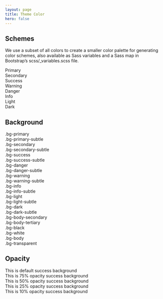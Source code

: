 ```yaml
---
layout: page
title: Theme Color
hero: false
---
```


## Schemes
We use a subset of all colors to create a smaller color palette for generating color schemes, also available as Sass variables and a Sass map in Bootstrap’s scss/_variables.scss file.
<div class="row">
    <div class="col-6">
      <div class="p-3 mb-3 text-bg-primary rounded-3">Primary</div>
    </div>
    <div class="col-6">
      <div class="p-3 mb-3 text-bg-secondary rounded-3">Secondary</div>
    </div>
    <div class="col-3">
      <div class="p-3 mb-3 text-bg-success rounded-3">Success</div>
    </div>
    <div class="col-3">
      <div class="p-3 mb-3 text-bg-warning rounded-3">Warning</div>
    </div>
    <div class="col-3">
      <div class="p-3 mb-3 text-bg-danger rounded-3">Danger</div>
    </div>
    <div class="col-3">
      <div class="p-3 mb-3 text-bg-info rounded-3">Info</div>
    </div>
    <div class="col-6">
      <div class="p-3 mb-3 text-bg-light rounded-3">Light</div>
    </div>
    <div class="col-6">
      <div class="p-3 mb-3 text-bg-dark rounded-3">Dark</div>
    </div>
</div>

## Background
<div class="row">
  <div class="col-6 p-3 mb-2 bg-primary text-white">.bg-primary</div>
  <div class="col-6 p-3 mb-2 bg-primary-subtle text-primary-emphasis">.bg-primary-subtle</div>
  <div class="col-6 p-3 mb-2 bg-secondary text-white">.bg-secondary</div>
  <div class="col-6 p-3 mb-2 bg-secondary-subtle text-secondary-emphasis">.bg-secondary-subtle</div>
  <div class="col-6 p-3 mb-2 bg-success text-white">.bg-success</div>
  <div class="col-6 p-3 mb-2 bg-success-subtle text-success-emphasis">.bg-success-subtle</div>
  <div class="col-6 p-3 mb-2 bg-danger text-white">.bg-danger</div>
  <div class="col-6 p-3 mb-2 bg-danger-subtle text-danger-emphasis">.bg-danger-subtle</div>
  <div class="col-6 p-3 mb-2 bg-warning text-dark">.bg-warning</div>
  <div class="col-6 p-3 mb-2 bg-warning-subtle text-warning-emphasis">.bg-warning-subtle</div>
  <div class="col-6 p-3 mb-2 bg-info text-dark">.bg-info</div>
  <div class="col-6 p-3 mb-2 bg-info-subtle text-info-emphasis">.bg-info-subtle</div>
  <div class="col-6 p-3 mb-2 bg-light text-dark">.bg-light</div>
  <div class="col-6 p-3 mb-2 bg-light-subtle text-light-emphasis">.bg-light-subtle</div>
  <div class="col-6 p-3 mb-2 bg-dark text-white">.bg-dark</div>
  <div class="col-6 p-3 mb-2 bg-dark-subtle text-dark-emphasis">.bg-dark-subtle</div>
  <div class="col-6 p-3 mb-2 bg-body-secondary">.bg-body-secondary</div>
  <div class="col-6 p-3 mb-2 bg-body-tertiary">.bg-body-tertiary</div>
  <div class="col-6 p-3 mb-2 bg-black text-white">.bg-black</div>
  <div class="col-6 p-3 mb-2 bg-white text-dark">.bg-white</div>
  <div class="col-6 p-3 mb-2 bg-body text-body">.bg-body</div>
  <div class="col-6 p-3 mb-2 bg-transparent text-body">.bg-transparent</div>
</div>

## Opacity

<div class="bg-success p-2 text-white">This is default success background</div>
<div class="bg-success p-2 text-white bg-opacity-75">This is 75% opacity success background</div>
<div class="bg-success p-2 text-dark bg-opacity-50">This is 50% opacity success background</div>
<div class="bg-success p-2 text-dark bg-opacity-25">This is 25% opacity success background</div>
<div class="bg-success p-2 text-dark bg-opacity-10">This is 10% opacity success background</div>